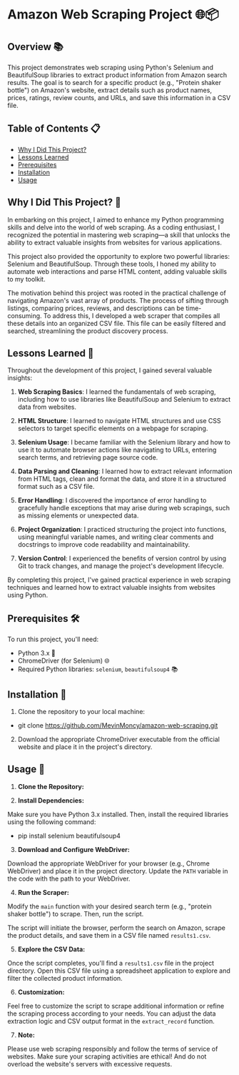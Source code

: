 # Amazon Web Scraping Project 🌐📦

## Overview 📚

This project demonstrates web scraping using Python's Selenium and BeautifulSoup libraries to extract product information from Amazon search results. The goal is to search for a specific product (e.g., "Protein shaker bottle") on Amazon's website, extract details such as product names, prices, ratings, review counts, and URLs, and save this information in a CSV file.

## Table of Contents 📋

- [Why I Did This Project?](#why-i-did-this-project)
- [Lessons Learned](#lessons-learned)
- [Prerequisites](#prerequisites)
- [Installation](#installation)
- [Usage](#usage)

## Why I Did This Project? 🤔

In embarking on this project, I aimed to enhance my Python programming skills and delve into the world of web scraping. As a coding enthusiast, I recognized the potential in mastering web scraping—a skill that unlocks the ability to extract valuable insights from websites for various applications.

This project also provided the opportunity to explore two powerful libraries: Selenium and BeautifulSoup. Through these tools, I honed my ability to automate web interactions and parse HTML content, adding valuable skills to my toolkit.

The motivation behind this project was rooted in the practical challenge of navigating Amazon's vast array of products. The process of sifting through listings, comparing prices, reviews, and descriptions can be time-consuming. To address this, I developed a web scraper that compiles all these details into an organized CSV file. This file can be easily filtered and searched, streamlining the product discovery process.

## Lessons Learned 🧠

Throughout the development of this project, I gained several valuable insights:

1. **Web Scraping Basics**: I learned the fundamentals of web scraping, including how to use libraries like BeautifulSoup and Selenium to extract data from websites.

2. **HTML Structure**: I learned to navigate HTML structures and use CSS selectors to target specific elements on a webpage for scraping.

3. **Selenium Usage**: I became familiar with the Selenium library and how to use it to automate browser actions like navigating to URLs, entering search terms, and retrieving page source code.

4. **Data Parsing and Cleaning**: I learned how to extract relevant information from HTML tags, clean and format the data, and store it in a structured format such as a CSV file.

5. **Error Handling**: I discovered the importance of error handling to gracefully handle exceptions that may arise during web scrapings, such as missing elements or unexpected data.

6. **Project Organization**: I practiced structuring the project into functions, using meaningful variable names, and writing clear comments and docstrings to improve code readability and maintainability.

7. **Version Control**: I experienced the benefits of version control by using Git to track changes, and manage the project's development lifecycle.

By completing this project, I've gained practical experience in web scraping techniques and learned how to extract valuable insights from websites using Python.


## Prerequisites 🛠️

To run this project, you'll need:

- Python 3.x 🐍
- ChromeDriver (for Selenium) 🌐
- Required Python libraries: `selenium`, `beautifulsoup4` 📚

## Installation 🚀

1. Clone the repository to your local machine:
 - git clone https://github.com/MevinMoncy/amazon-web-scraping.git
   
2. Download the appropriate ChromeDriver executable from the official website and place it in the project's directory.

## Usage 🚀

1. **Clone the Repository:**
   
2. **Install Dependencies:**

Make sure you have Python 3.x installed. Then, install the required libraries using the following command:

- pip install selenium beautifulsoup4


3. **Download and Configure WebDriver:**

Download the appropriate WebDriver for your browser (e.g., Chrome WebDriver) and place it in the project directory. Update the `PATH` variable in the code with the path to your WebDriver.

4. **Run the Scraper:**

Modify the `main` function with your desired search term (e.g., "protein shaker bottle") to scrape. Then, run the script.

The script will initiate the browser, perform the search on Amazon, scrape the product details, and save them in a CSV file named `results1.csv`.

5. **Explore the CSV Data:**

Once the script completes, you'll find a `results1.csv` file in the project directory. Open this CSV file using a spreadsheet application to explore and filter the collected product information.

6. **Customization:**

Feel free to customize the script to scrape additional information or refine the scraping process according to your needs. You can adjust the data extraction logic and CSV output format in the `extract_record` function.

7. **Note:**

Please use web scraping responsibly and follow the terms of service of websites. Make sure your scraping activities are ethical! And do not overload the website's servers with excessive requests.






   
